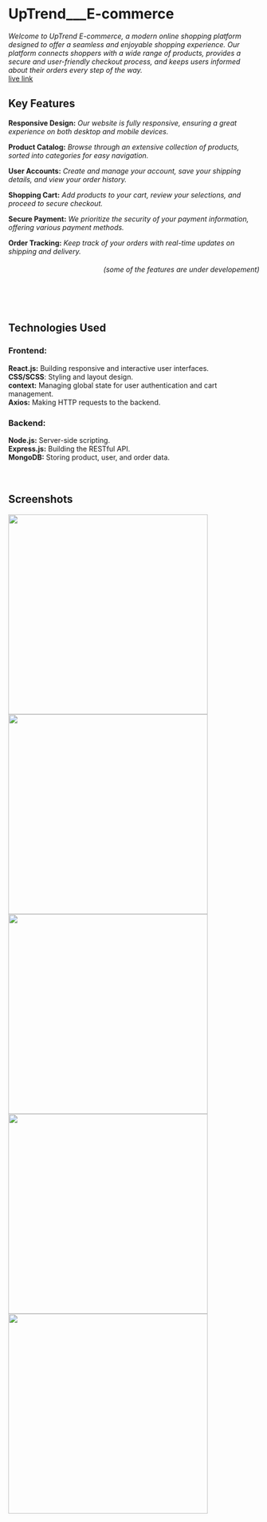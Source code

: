 # UpTrend___E-commerce

*Welcome to UpTrend E-commerce, a modern online shopping platform designed to offer a seamless and enjoyable shopping experience. Our platform connects shoppers with a wide range of products, provides a secure and user-friendly checkout process, and keeps users informed about their orders every step of the way.*   
<a href="https://up-trend-client.vercel.app/"> live link</a>

## Key Features
**Responsive Design:**  *Our website is fully responsive, ensuring a great experience on both desktop and mobile devices.*

**Product Catalog:** *Browse through an extensive collection of products, sorted into categories for easy navigation.*

**User Accounts:** *Create and manage your account, save your shipping details, and view your order history.*

**Shopping Cart:** *Add products to your cart, review your selections, and proceed to secure checkout.*

**Secure Payment:** *We prioritize the security of your payment information, offering various payment methods.*

**Order Tracking:** *Keep track of your orders with real-time updates on shipping and delivery.*   
<h6 align="right" >(some of the features are under developement)</h6>
<br>
<br>

## Technologies Used
### Frontend:
**React.js:** Building responsive and interactive user interfaces.    
**CSS/SCSS**: Styling and layout design.   
**context:** Managing global state for user authentication and cart management.   
**Axios:** Making HTTP requests to the backend.   

### Backend:
**Node.js:** Server-side scripting.   
**Express.js:** Building the RESTful API.   
**MongoDB:** Storing product, user, and order data.   
<br>
<br>

## Screenshots
<image src="https://github.com/aswintrikkur/UpTrend___E-commerce/assets/125629462/b3aedd68-aafb-4287-8838-c242422160dd" height="400">
<image src="https://github.com/aswintrikkur/UpTrend___E-commerce/assets/125629462/6a93bef3-de68-4956-9b86-87fedfa92b3b" height="400">
<image src="https://github.com/aswintrikkur/UpTrend___E-commerce/assets/125629462/5f807e48-2120-42ad-b014-1cab01445220" height="400">
 <image src="https://github.com/aswintrikkur/UpTrend___E-commerce/assets/125629462/a76cef53-5ae6-428f-b73c-4a4d50b4ae70" height="400">
<image src="https://github.com/aswintrikkur/UpTrend___E-commerce/assets/125629462/6353446c-ac18-41e7-8b08-f411bd3e2008" height="400">

